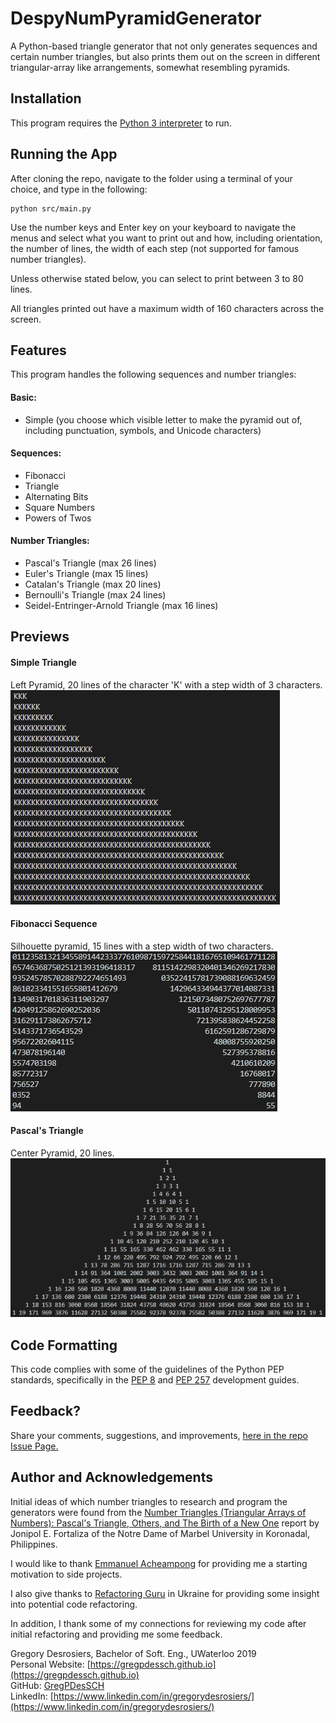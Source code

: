 # DespyNumPyramidGenerator

A Python-based triangle generator that not only generates sequences and certain number triangles, but also prints them out on the screen in different triangular-array like arrangements, somewhat resembling pyramids.

## Installation

This program requires the [Python 3 interpreter](https://www.python.org/downloads/) to run.

## Running the App

After cloning the repo, navigate to the folder using a terminal of your choice, and type in the following:

```
python src/main.py
```

Use the number keys and Enter key on your keyboard to navigate the menus and select what you want to print out and how, including orientation, the number of lines, the width of each step (not supported for famous number triangles).

Unless otherwise stated below, you can select to print between 3 to 80 lines.

All triangles printed out have a maximum width of 160 characters across the screen.

## Features

This program handles the following sequences and number triangles:

#### Basic:
* Simple (you choose which visible letter to make the pyramid out of, including punctuation, symbols, and Unicode characters)

#### Sequences:
* Fibonacci 
* Triangle
* Alternating Bits
* Square Numbers
* Powers of Twos

#### Number Triangles:
* Pascal's Triangle (max 26 lines)
* Euler's Triangle (max 15 lines)
* Catalan's Triangle (max 20 lines)
* Bernoulli's Triangle (max 24 lines)
* Seidel-Entringer-Arnold Triangle (max 16 lines)

## Previews

#### Simple Triangle
Left Pyramid, 20 lines of the character 'K' with a step width of 3 characters.  
![Simple Triangle - Sample](https://github.com/GregPDesSCH/DespyNumPyramidGenerator/raw/dev/assets/simple-triangle-example.png "Simple Triangle - Sample")

#### Fibonacci Sequence
Silhouette pyramid, 15 lines with a step width of two characters.  
![Fibonacci Sequence Triangle - Sample](https://github.com/GregPDesSCH/DespyNumPyramidGenerator/raw/dev/assets/fibonacci-triangle-example.png "Fibonacci Sequence Triangle - Sample")

#### Pascal's Triangle
Center Pyramid, 20 lines.  
![Pascal's Triangle - Sample](https://github.com/GregPDesSCH/DespyNumPyramidGenerator/raw/dev/assets/pascal-triangle-example.png "Pascal's Triangle - Sample")

## Code Formatting

This code complies with some of the guidelines of the Python PEP standards, specifically in the [PEP 8](https://www.python.org/dev/peps/pep-0008/) and [PEP 257](https://www.python.org/dev/peps/pep-0257/) development guides.

## Feedback?

Share your comments, suggestions, and improvements, [here in the repo Issue Page.](https://github.com/GregPDesSCH/DespyNumPyramidGenerator/issues)


## Author and Acknowledgements

Initial ideas of which number triangles to research and program the generators were found from the [Number Triangles (Triangular Arrays of Numbers): Pascal's Triangle, Others, and The Birth of a New One](https://upload.wikimedia.org/wikipedia/commons/f/fc/Number_Triangle_-_Birth_of_New_One.pdf) report by Jonipol E. Fortaliza of the Notre Dame of Marbel University in Koronadal, Philippines.

I would like to thank [Emmanuel Acheampong](https://github.com/acheamponge) for providing me a starting motivation to side projects.

I also give thanks to [Refactoring Guru](https://refactoring.guru/) in Ukraine for providing some insight into potential code refactoring.

In addition, I thank some of my connections for reviewing my code after initial refactoring and providing me some feedback.



Gregory Desrosiers, Bachelor of Soft. Eng., UWaterloo 2019  
Personal Website: [https://gregpdessch.github.io](https://gregpdessch.github.io)  
GitHub: [GregPDesSCH](https://github.com/GregPDesSCH)  
LinkedIn: [https://www.linkedin.com/in/gregorydesrosiers/](https://www.linkedin.com/in/gregorydesrosiers/)  